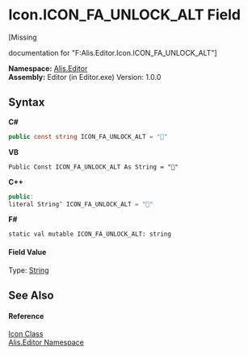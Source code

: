 # Icon.ICON_FA_UNLOCK_ALT Field
 

\[Missing <summary> documentation for "F:Alis.Editor.Icon.ICON_FA_UNLOCK_ALT"\]

**Namespace:**&nbsp;<a href="b150ade4-39de-a232-5f06-d3cdc1b2c538">Alis.Editor</a><br />**Assembly:**&nbsp;Editor (in Editor.exe) Version: 1.0.0

## Syntax

**C#**<br />
``` C#
public const string ICON_FA_UNLOCK_ALT = ""
```

**VB**<br />
``` VB
Public Const ICON_FA_UNLOCK_ALT As String = ""
```

**C++**<br />
``` C++
public:
literal String^ ICON_FA_UNLOCK_ALT = ""
```

**F#**<br />
``` F#
static val mutable ICON_FA_UNLOCK_ALT: string
```


#### Field Value
Type: <a href="https://docs.microsoft.com/dotnet/api/system.string" target="_blank">String</a>

## See Also


#### Reference
<a href="cc0f883c-67f8-f772-c6d7-a60b129f22a7">Icon Class</a><br /><a href="b150ade4-39de-a232-5f06-d3cdc1b2c538">Alis.Editor Namespace</a><br />